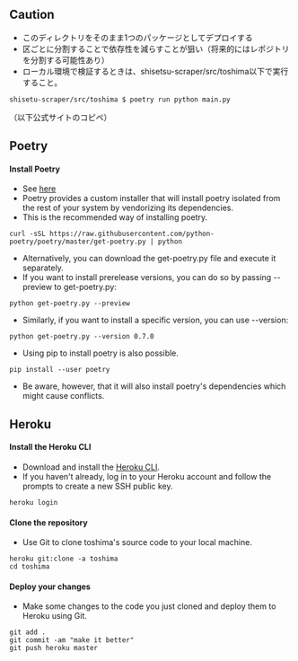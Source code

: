 ## Caution
- このディレクトリをそのまま1つのパッケージとしてデプロイする
- 区ごとに分割することで依存性を減らすことが狙い（将来的にはレポジトリを分割する可能性あり）
- ローカル環境で検証するときは、shisetsu-scraper/src/toshima以下で実行すること。
```
shisetu-scraper/src/toshima $ poetry run python main.py
```


（以下公式サイトのコピペ）

## Poetry
#### Install Poetry
- See [here](https://pypi.org/project/poetry/)
- Poetry provides a custom installer that will install poetry isolated from the rest of your system by vendorizing its dependencies.
- This is the recommended way of installing poetry.
```
curl -sSL https://raw.githubusercontent.com/python-poetry/poetry/master/get-poetry.py | python
```

- Alternatively, you can download the get-poetry.py file and execute it separately.
- If you want to install prerelease versions, you can do so by passing --preview to get-poetry.py:
```
python get-poetry.py --preview
```

- Similarly, if you want to install a specific version, you can use --version:
```
python get-poetry.py --version 0.7.0
```

- Using pip to install poetry is also possible.
```
pip install --user poetry
```
- Be aware, however, that it will also install poetry's dependencies which might cause conflicts.

## Heroku
#### Install the Heroku CLI
- Download and install the [Heroku CLI](https://devcenter.heroku.com/articles/heroku-cli).
- If you haven't already, log in to your Heroku account and follow the prompts to create a new SSH public key.
```
heroku login
```

#### Clone the repository
- Use Git to clone toshima's source code to your local machine.
```
heroku git:clone -a toshima
cd toshima
```

#### Deploy your changes
- Make some changes to the code you just cloned and deploy them to Heroku using Git.
```
git add .
git commit -am "make it better"
git push heroku master
```
